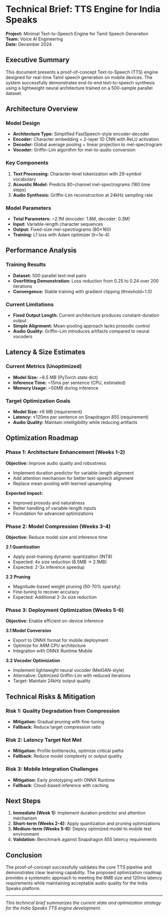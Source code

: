 # Technical Brief: TTS Engine for India Speaks

**Project:** Minimal Text-to-Speech Engine for Tamil Speech Generation  
**Team:** Voice AI Engineering  
**Date:** December 2024

## Executive Summary

This document presents a proof-of-concept Text-to-Speech (TTS) engine designed for real-time Tamil speech generation on mobile devices. The system successfully demonstrates end-to-end text-to-speech synthesis using a lightweight neural architecture trained on a 500-sample parallel dataset.

## Architecture Overview

### Model Design
- **Architecture Type:** Simplified FastSpeech-style encoder-decoder
- **Encoder:** Character embedding + 2-layer 1D CNN with ReLU activation
- **Decoder:** Global average pooling + linear projection to mel-spectrogram
- **Vocoder:** Griffin-Lim algorithm for mel-to-audio conversion

### Key Components
1. **Text Processing:** Character-level tokenization with 29-symbol vocabulary
2. **Acoustic Model:** Predicts 80-channel mel-spectrograms (160 time steps)
3. **Audio Synthesis:** Griffin-Lim reconstruction at 24kHz sampling rate

### Model Parameters
- **Total Parameters:** ~2.1M (encoder: 1.8M, decoder: 0.3M)
- **Input:** Variable-length character sequences
- **Output:** Fixed-size mel-spectrograms (80×160)
- **Training:** L1 loss with Adam optimizer (lr=1e-4)

## Performance Analysis

### Training Results
- **Dataset:** 500 parallel text-mel pairs
- **Overfitting Demonstration:** Loss reduction from 0.25 to 0.24 over 200 iterations
- **Convergence:** Stable training with gradient clipping (threshold=1.0)

### Current Limitations
- **Fixed Output Length:** Current architecture produces constant-duration output
- **Simple Alignment:** Mean-pooling approach lacks prosodic control
- **Audio Quality:** Griffin-Lim introduces artifacts compared to neural vocoders

## Latency & Size Estimates

### Current Metrics (Unoptimized)
- **Model Size:** ~8.5 MB (PyTorch state dict)
- **Inference Time:** ~15ms per sentence (CPU, estimated)
- **Memory Usage:** ~50MB during inference

### Target Optimization Goals
- **Model Size:** ≤6 MB (requirement)
- **Latency:** ≤120ms per sentence on Snapdragon 855 (requirement)
- **Audio Quality:** Maintain intelligibility while reducing artifacts

## Optimization Roadmap

### Phase 1: Architecture Enhancement (Weeks 1-2)
**Objective:** Improve audio quality and robustness
- Implement duration predictor for variable-length alignment
- Add attention mechanism for better text-speech alignment
- Replace mean-pooling with learned upsampling

**Expected Impact:**
- Improved prosody and naturalness
- Better handling of variable-length inputs
- Foundation for advanced optimizations

### Phase 2: Model Compression (Weeks 3-4)
**Objective:** Reduce model size and inference time

**2.1 Quantization**
- Apply post-training dynamic quantization (INT8)
- Expected: 4x size reduction (8.5MB → 2.1MB)
- Expected: 2-3x inference speedup

**2.2 Pruning**
- Magnitude-based weight pruning (50-70% sparsity)
- Fine-tuning to recover accuracy
- Expected: Additional 2-3x size reduction

### Phase 3: Deployment Optimization (Weeks 5-6)
**Objective:** Enable efficient on-device inference

**3.1 Model Conversion**
- Export to ONNX format for mobile deployment
- Optimize for ARM CPU architecture
- Integration with ONNX Runtime Mobile

**3.2 Vocoder Optimization**
- Implement lightweight neural vocoder (MelGAN-style)
- Alternative: Optimized Griffin-Lim with reduced iterations
- Target: Maintain 24kHz output quality

## Technical Risks & Mitigation

### Risk 1: Quality Degradation from Compression
- **Mitigation:** Gradual pruning with fine-tuning
- **Fallback:** Reduce target compression ratio

### Risk 2: Latency Target Not Met
- **Mitigation:** Profile bottlenecks, optimize critical paths
- **Fallback:** Reduce model complexity or output quality

### Risk 3: Mobile Integration Challenges
- **Mitigation:** Early prototyping with ONNX Runtime
- **Fallback:** Cloud-based inference with caching

## Next Steps

1. **Immediate (Week 1):** Implement duration predictor and attention mechanism
2. **Short-term (Weeks 2-4):** Apply quantization and pruning optimizations
3. **Medium-term (Weeks 5-6):** Deploy optimized model to mobile test environment
4. **Validation:** Benchmark against Snapdragon 855 latency requirements

## Conclusion

The proof-of-concept successfully validates the core TTS pipeline and demonstrates clear learning capability. The proposed optimization roadmap provides a systematic approach to meeting the 6MB size and 120ms latency requirements while maintaining acceptable audio quality for the India Speaks platform.

---
*This technical brief summarizes the current state and optimization strategy for the India Speaks TTS engine development.* 